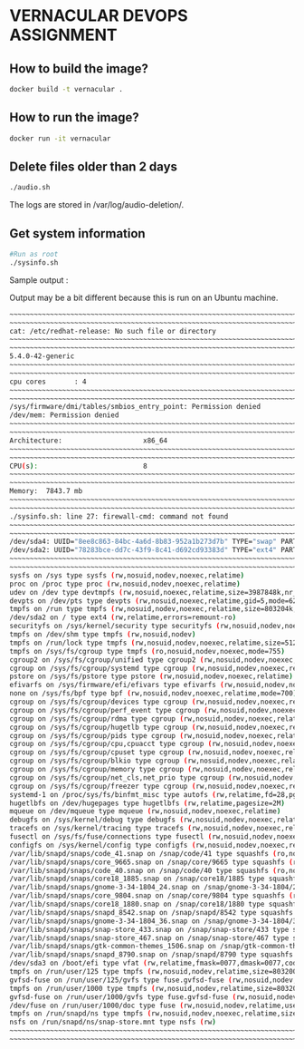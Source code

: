 # VERNACULAR DEVOPS ASSIGNMENT

## How to build the image?

```sh
docker build -t vernacular .
```

## How to run the image?

```sh
docker run -it vernacular
```

## Delete files older than 2 days

```sh
./audio.sh
```
The logs are stored in /var/log/audio-deletion/.

## Get system information

```sh
#Run as root
./sysinfo.sh
```


Sample output :

Output may be a bit different because this is run on an Ubuntu machine.

```sh
~~~~~~~~~~~~~~~~~~~~~~~~~~~~~~~~~~~~~~~~~~~~~~~~~~~~~~~~~~~~~~~~~~~~~~~~~~~~~~~~~~~~~~~~~~~~~~
~~~~~~~~~~~~~~~~~~~~~~~~~~~~~~~~~~~~~~~~~~~~~~~~~~~~~~~~~~~~~~~~~~~~~~~~~~~~~~~~~~~~~~~~~~~~~~
cat: /etc/redhat-release: No such file or directory
~~~~~~~~~~~~~~~~~~~~~~~~~~~~~~~~~~~~~~~~~~~~~~~~~~~~~~~~~~~~~~~~~~~~~~~~~~~~~~~~~~~~~~~~~~~~~~
~~~~~~~~~~~~~~~~~~~~~~~~~~~~~~~~~~~~~~~~~~~~~~~~~~~~~~~~~~~~~~~~~~~~~~~~~~~~~~~~~~~~~~~~~~~~~~
5.4.0-42-generic
~~~~~~~~~~~~~~~~~~~~~~~~~~~~~~~~~~~~~~~~~~~~~~~~~~~~~~~~~~~~~~~~~~~~~~~~~~~~~~~~~~~~~~~~~~~~~~
~~~~~~~~~~~~~~~~~~~~~~~~~~~~~~~~~~~~~~~~~~~~~~~~~~~~~~~~~~~~~~~~~~~~~~~~~~~~~~~~~~~~~~~~~~~~~~
cpu cores       : 4
~~~~~~~~~~~~~~~~~~~~~~~~~~~~~~~~~~~~~~~~~~~~~~~~~~~~~~~~~~~~~~~~~~~~~~~~~~~~~~~~~~~~~~~~~~~~~~
~~~~~~~~~~~~~~~~~~~~~~~~~~~~~~~~~~~~~~~~~~~~~~~~~~~~~~~~~~~~~~~~~~~~~~~~~~~~~~~~~~~~~~~~~~~~~~
/sys/firmware/dmi/tables/smbios_entry_point: Permission denied
/dev/mem: Permission denied
~~~~~~~~~~~~~~~~~~~~~~~~~~~~~~~~~~~~~~~~~~~~~~~~~~~~~~~~~~~~~~~~~~~~~~~~~~~~~~~~~~~~~~~~~~~~~~
~~~~~~~~~~~~~~~~~~~~~~~~~~~~~~~~~~~~~~~~~~~~~~~~~~~~~~~~~~~~~~~~~~~~~~~~~~~~~~~~~~~~~~~~~~~~~~
Architecture:                    x86_64
~~~~~~~~~~~~~~~~~~~~~~~~~~~~~~~~~~~~~~~~~~~~~~~~~~~~~~~~~~~~~~~~~~~~~~~~~~~~~~~~~~~~~~~~~~~~~~
~~~~~~~~~~~~~~~~~~~~~~~~~~~~~~~~~~~~~~~~~~~~~~~~~~~~~~~~~~~~~~~~~~~~~~~~~~~~~~~~~~~~~~~~~~~~~~
CPU(s):                          8
~~~~~~~~~~~~~~~~~~~~~~~~~~~~~~~~~~~~~~~~~~~~~~~~~~~~~~~~~~~~~~~~~~~~~~~~~~~~~~~~~~~~~~~~~~~~~~
~~~~~~~~~~~~~~~~~~~~~~~~~~~~~~~~~~~~~~~~~~~~~~~~~~~~~~~~~~~~~~~~~~~~~~~~~~~~~~~~~~~~~~~~~~~~~~
Memory:  7843.7 mb
~~~~~~~~~~~~~~~~~~~~~~~~~~~~~~~~~~~~~~~~~~~~~~~~~~~~~~~~~~~~~~~~~~~~~~~~~~~~~~~~~~~~~~~~~~~~~~
~~~~~~~~~~~~~~~~~~~~~~~~~~~~~~~~~~~~~~~~~~~~~~~~~~~~~~~~~~~~~~~~~~~~~~~~~~~~~~~~~~~~~~~~~~~~~~
./sysinfo.sh: line 27: firewall-cmd: command not found
~~~~~~~~~~~~~~~~~~~~~~~~~~~~~~~~~~~~~~~~~~~~~~~~~~~~~~~~~~~~~~~~~~~~~~~~~~~~~~~~~~~~~~~~~~~~~~
~~~~~~~~~~~~~~~~~~~~~~~~~~~~~~~~~~~~~~~~~~~~~~~~~~~~~~~~~~~~~~~~~~~~~~~~~~~~~~~~~~~~~~~~~~~~~~
/dev/sda4: UUID="8ee8c863-84bc-4a6d-8b83-952a1b273d7b" TYPE="swap" PARTUUID="e0a53986-8130-4255-9664-4e57515632ba"
/dev/sda2: UUID="78283bce-dd7c-43f9-8c41-d692cd93383d" TYPE="ext4" PARTUUID="833ab8a9-e0c5-4072-bc43-1fcfaca97c23"
~~~~~~~~~~~~~~~~~~~~~~~~~~~~~~~~~~~~~~~~~~~~~~~~~~~~~~~~~~~~~~~~~~~~~~~~~~~~~~~~~~~~~~~~~~~~~~
~~~~~~~~~~~~~~~~~~~~~~~~~~~~~~~~~~~~~~~~~~~~~~~~~~~~~~~~~~~~~~~~~~~~~~~~~~~~~~~~~~~~~~~~~~~~~~
sysfs on /sys type sysfs (rw,nosuid,nodev,noexec,relatime)
proc on /proc type proc (rw,nosuid,nodev,noexec,relatime)
udev on /dev type devtmpfs (rw,nosuid,noexec,relatime,size=3987848k,nr_inodes=996962,mode=755)
devpts on /dev/pts type devpts (rw,nosuid,noexec,relatime,gid=5,mode=620,ptmxmode=000)
tmpfs on /run type tmpfs (rw,nosuid,nodev,noexec,relatime,size=803204k,mode=755)
/dev/sda2 on / type ext4 (rw,relatime,errors=remount-ro)
securityfs on /sys/kernel/security type securityfs (rw,nosuid,nodev,noexec,relatime)
tmpfs on /dev/shm type tmpfs (rw,nosuid,nodev)
tmpfs on /run/lock type tmpfs (rw,nosuid,nodev,noexec,relatime,size=5120k)
tmpfs on /sys/fs/cgroup type tmpfs (ro,nosuid,nodev,noexec,mode=755)
cgroup2 on /sys/fs/cgroup/unified type cgroup2 (rw,nosuid,nodev,noexec,relatime,nsdelegate)
cgroup on /sys/fs/cgroup/systemd type cgroup (rw,nosuid,nodev,noexec,relatime,xattr,name=systemd)
pstore on /sys/fs/pstore type pstore (rw,nosuid,nodev,noexec,relatime)
efivarfs on /sys/firmware/efi/efivars type efivarfs (rw,nosuid,nodev,noexec,relatime)
none on /sys/fs/bpf type bpf (rw,nosuid,nodev,noexec,relatime,mode=700)
cgroup on /sys/fs/cgroup/devices type cgroup (rw,nosuid,nodev,noexec,relatime,devices)
cgroup on /sys/fs/cgroup/perf_event type cgroup (rw,nosuid,nodev,noexec,relatime,perf_event)
cgroup on /sys/fs/cgroup/rdma type cgroup (rw,nosuid,nodev,noexec,relatime,rdma)
cgroup on /sys/fs/cgroup/hugetlb type cgroup (rw,nosuid,nodev,noexec,relatime,hugetlb)
cgroup on /sys/fs/cgroup/pids type cgroup (rw,nosuid,nodev,noexec,relatime,pids)
cgroup on /sys/fs/cgroup/cpu,cpuacct type cgroup (rw,nosuid,nodev,noexec,relatime,cpu,cpuacct)
cgroup on /sys/fs/cgroup/cpuset type cgroup (rw,nosuid,nodev,noexec,relatime,cpuset)
cgroup on /sys/fs/cgroup/blkio type cgroup (rw,nosuid,nodev,noexec,relatime,blkio)
cgroup on /sys/fs/cgroup/memory type cgroup (rw,nosuid,nodev,noexec,relatime,memory)
cgroup on /sys/fs/cgroup/net_cls,net_prio type cgroup (rw,nosuid,nodev,noexec,relatime,net_cls,net_prio)
cgroup on /sys/fs/cgroup/freezer type cgroup (rw,nosuid,nodev,noexec,relatime,freezer)
systemd-1 on /proc/sys/fs/binfmt_misc type autofs (rw,relatime,fd=28,pgrp=1,timeout=0,minproto=5,maxproto=5,direct,pipe_ino=1604)
hugetlbfs on /dev/hugepages type hugetlbfs (rw,relatime,pagesize=2M)
mqueue on /dev/mqueue type mqueue (rw,nosuid,nodev,noexec,relatime)
debugfs on /sys/kernel/debug type debugfs (rw,nosuid,nodev,noexec,relatime)
tracefs on /sys/kernel/tracing type tracefs (rw,nosuid,nodev,noexec,relatime)
fusectl on /sys/fs/fuse/connections type fusectl (rw,nosuid,nodev,noexec,relatime)
configfs on /sys/kernel/config type configfs (rw,nosuid,nodev,noexec,relatime)
/var/lib/snapd/snaps/code_41.snap on /snap/code/41 type squashfs (ro,nodev,relatime,x-gdu.hide)
/var/lib/snapd/snaps/core_9665.snap on /snap/core/9665 type squashfs (ro,nodev,relatime,x-gdu.hide)
/var/lib/snapd/snaps/code_40.snap on /snap/code/40 type squashfs (ro,nodev,relatime,x-gdu.hide)
/var/lib/snapd/snaps/core18_1885.snap on /snap/core18/1885 type squashfs (ro,nodev,relatime,x-gdu.hide)
/var/lib/snapd/snaps/gnome-3-34-1804_24.snap on /snap/gnome-3-34-1804/24 type squashfs (ro,nodev,relatime,x-gdu.hide)
/var/lib/snapd/snaps/core_9804.snap on /snap/core/9804 type squashfs (ro,nodev,relatime,x-gdu.hide)
/var/lib/snapd/snaps/core18_1880.snap on /snap/core18/1880 type squashfs (ro,nodev,relatime,x-gdu.hide)
/var/lib/snapd/snaps/snapd_8542.snap on /snap/snapd/8542 type squashfs (ro,nodev,relatime,x-gdu.hide)
/var/lib/snapd/snaps/gnome-3-34-1804_36.snap on /snap/gnome-3-34-1804/36 type squashfs (ro,nodev,relatime,x-gdu.hide)
/var/lib/snapd/snaps/snap-store_433.snap on /snap/snap-store/433 type squashfs (ro,nodev,relatime,x-gdu.hide)
/var/lib/snapd/snaps/snap-store_467.snap on /snap/snap-store/467 type squashfs (ro,nodev,relatime,x-gdu.hide)
/var/lib/snapd/snaps/gtk-common-themes_1506.snap on /snap/gtk-common-themes/1506 type squashfs (ro,nodev,relatime,x-gdu.hide)
/var/lib/snapd/snaps/snapd_8790.snap on /snap/snapd/8790 type squashfs (ro,nodev,relatime,x-gdu.hide)
/dev/sda3 on /boot/efi type vfat (rw,relatime,fmask=0077,dmask=0077,codepage=437,iocharset=iso8859-1,shortname=mixed,errors=remount-ro)
tmpfs on /run/user/125 type tmpfs (rw,nosuid,nodev,relatime,size=803200k,mode=700,uid=125,gid=130)
gvfsd-fuse on /run/user/125/gvfs type fuse.gvfsd-fuse (rw,nosuid,nodev,relatime,user_id=125,group_id=130)
tmpfs on /run/user/1000 type tmpfs (rw,nosuid,nodev,relatime,size=803200k,mode=700,uid=1000,gid=1000)
gvfsd-fuse on /run/user/1000/gvfs type fuse.gvfsd-fuse (rw,nosuid,nodev,relatime,user_id=1000,group_id=1000)
/dev/fuse on /run/user/1000/doc type fuse (rw,nosuid,nodev,relatime,user_id=1000,group_id=1000)
tmpfs on /run/snapd/ns type tmpfs (rw,nosuid,nodev,noexec,relatime,size=803204k,mode=755)
nsfs on /run/snapd/ns/snap-store.mnt type nsfs (rw)
~~~~~~~~~~~~~~~~~~~~~~~~~~~~~~~~~~~~~~~~~~~~~~~~~~~~~~~~~~~~~~~~~~~~~~~~~~~~~~~~~~~~~~~~~~~~~~
~~~~~~~~~~~~~~~~~~~~~~~~~~~~~~~~~~~~~~~~~~~~~~~~~~~~~~~~~~~~~~~~~~~~~~~~~~~~~~~~~~~~~~~~~~~~~~
```